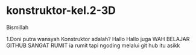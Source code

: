 # konstruktor-kel.2-3D
Bismillah

1.Doni putra wansyah 
Konstruktor adalah?
Hallo
Hallo juga 
WAH BELAJAR GITHUB SANGAT RUMIT
ia rumit tapi ngoding melalui git hub itu asikk 
